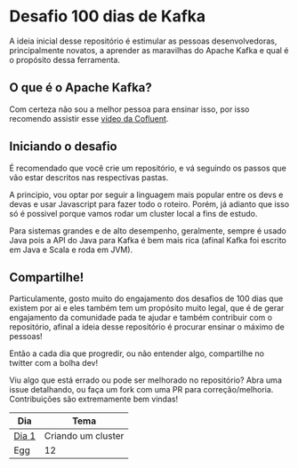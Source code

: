 # Desafio 100 dias de Kafka

A ideia inicial desse repositório é estimular as pessoas desenvolvedoras, principalmente novatos, a aprender as maravilhas do Apache Kafka e qual é o propósito dessa ferramenta.

## O que é o Apache Kafka?

Com certeza não sou a melhor pessoa para ensinar isso, por isso recomendo assistir esse [vídeo da Cofluent](https://www.youtube.com/watch?v=FKgi3n-FyNU).

## Iniciando o desafio

É recomendado que você crie um repositório, e vá seguindo os passos que vão estar descritos nas respectivas pastas. 

A principio, vou optar por seguir a linguagem mais popular entre os devs e devas e usar Javascript para fazer todo o roteiro. Porém, já adianto que isso só é possivel porque vamos rodar um cluster local a fins de estudo. 

Para sistemas grandes e de alto desempenho, geralmente, sempre é usado Java pois a API do Java para Kafka é bem mais rica (afinal Kafka foi escrito em Java e Scala e roda em JVM).

## Compartilhe!

Particulamente, gosto muito do engajamento dos desafios de 100 dias que existem por ai e eles também tem um propósito muito legal, que é de gerar engajamento da comunidade pada te ajudar e também contribuir com o repositório, afinal a ideia desse repositório é procurar ensinar o máximo de pessoas! 

Então a cada dia que progredir, ou não entender algo, compartilhe no twitter com a bolha dev!

Viu algo que está errado ou pode ser melhorado no repositório? Abra uma issue detalhando, ou faça um fork com uma PR para correção/melhoria. Contribuições são extremamente bem vindas!

|Dia | Tema|
|-----|--------|
|[Dia 1](https://github.com/enzoIto/100-days-of-kafka/tree/main/day-1) | Criando um cluster        |
|Egg  |12      |